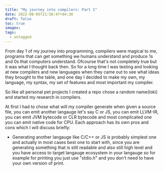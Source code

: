 ```yaml
---
title: "My journey into compilers: Part 1"
date: 2022-08-05T21:56:47+04:30
draft: false
toc: true
images:
tags:
  - untagged
---
```

From day 1 of my journey into programming, compilers were magical to me, programs that can get something we humans understand and produce 1s and 0s that computers understand.
Ofcourse that's not completely true but it was what I thought back then. So for a long time I was testing and looking at new compilers and new languages when they came out to see what ideas they brought to the table, and one day I decided to make my own, my language, my syntax, my set of features and most important my compiler.

So like all personal pet projects I created a repo chose a random name(loki) and started my research in compilers.

At first I had to chose what will my compiler generate when given a source file, you can emit another langauge let's say C or JS, you can emit LLVM-IR, you can emit JVM bytecode or CLR bytecode and most complicated one you can emit native code for CPU.
Each approach has its own pros and cons which I will discuss briefly:

- Generating another langauge like C/C++ or JS is probably simplest one and actually in most cases best one to start with, since you are generating something that is still readable and also still high level and you have access to target langauge ecosystem in your langauge so for example for printing you just use "stdio.h" and you don't need to have your own version of print.